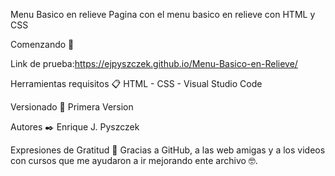 Menu Basico en relieve 
Pagina con el menu basico en relieve con HTML y CSS

Comenzando 🚀

Link de prueba:https://ejpyszczek.github.io/Menu-Basico-en-Relieve/

Herramientas requisitos 📋
HTML - CSS - Visual Studio Code

Versionado 📌
Primera Version

Autores ✒️
Enrique J. Pyszczek 

Expresiones de Gratitud 🎁
Gracias a GitHub, a las web amigas y a los videos con cursos que me  ayudaron a ir mejorando ente archivo 🤓.
